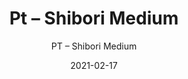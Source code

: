 ---
designer: "Endless Knot"
description: "Collection%3A%20Hand-Tufted%20Collection%0AColor%3A%20Ink%0AMaterial%3A%20Wool%20%26%20Tencel"
image_primary: "img/1A-3-600x750.jpg"
manufacturer: "Endless Knot"
href: "https://endlessknotrugs.com/product/medium/"
subtitle: "PT – Shibori Medium"
tags: 
  - "hand-tufted collection"
  - "ink"
  - "wool & tencel"
  - "Endless Knot"
  - "Hand-Tufted Rugs"
title: "Pt – Shibori Medium"
category: "hand-tufted-rugs"
slug: "/manufacturers/endless-knot/hand-tufted-rugs/endless-knot-pt-shibori-medium"
date: "2021-02-17"
---